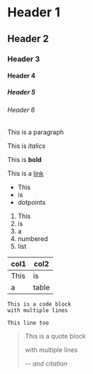 # Header 1
## Header 2
### Header 3
#### Header 4
##### Header 5
###### Header 6
This is a paragraph

This is _italics_

This is **bold**

This is a [link](https://github.com/fletcharoo)

* This
* is
* dotpoints

1. This
2. is
3. a
4. numbered
5. list

| col1 | col2  |
| ---- | ----- |
| This | is    |
| a    | table |

```
This is a code block
with multiple lines

This line too
```
> This is a quote block
>
> with multiple lines
>
> -- <cite>and citation</cite>
